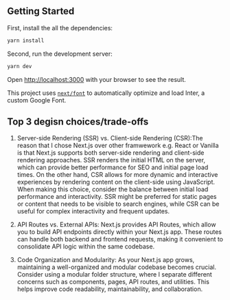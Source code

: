 ## Getting Started

First, install the all the dependencies:

```bash
yarn install

```

Second, run the development server:

```bash
yarn dev

```

Open [http://localhost:3000](http://localhost:3000) with your browser to see the result.

This project uses [`next/font`](https://nextjs.org/docs/basic-features/font-optimization) to automatically optimize and load Inter, a custom Google Font.

## Top 3 degisn choices/trade-offs

1. Server-side Rendering (SSR) vs. Client-side Rendering (CSR):The reason that I chose Next.js over other framwework e.g. React or Vanilla is that Next.js supports both server-side rendering and client-side rendering approaches. SSR renders the initial HTML on the server, which can provide better performance for SEO and initial page load times. On the other hand, CSR allows for more dynamic and interactive experiences by rendering content on the client-side using JavaScript. When making this choice, consider the balance between initial load performance and interactivity. SSR might be preferred for static pages or content that needs to be visible to search engines, while CSR can be useful for complex interactivity and frequent updates.

2. API Routes vs. External APIs: Next.js provides API Routes, which allow you to build API endpoints directly within your Next.js app. These routes can handle both backend and frontend requests, making it convenient to consolidate API logic within the same codebase.

3. Code Organization and Modularity: As your Next.js app grows, maintaining a well-organized and modular codebase becomes crucial. Consider using a modular folder structure, where I separate different concerns such as components, pages, API routes, and utilities. This helps improve code readability, maintainability, and collaboration.
